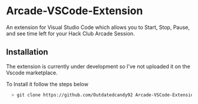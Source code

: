 
# Arcade-VSCode-Extension

An extension for Visual Studio Code which allows you to Start, Stop, Pause, and see time left for your Hack Club Arcade Session.
## Installation

The extension is currently under development so I've not uploaded it on the Vscode marketplace.

To Install it follow the steps below

```bash
  > git clone https://github.com/Outdatedcandy92 Arcade-VSCode-Extension.git
```
    